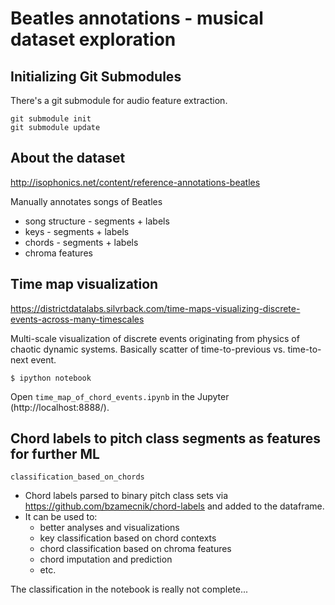 # Beatles annotations - musical dataset exploration

## Initializing Git Submodules

There's a git submodule for audio feature extraction.

```
git submodule init
git submodule update
```

## About the dataset

http://isophonics.net/content/reference-annotations-beatles

Manually annotates songs of Beatles
- song structure - segments + labels
- keys - segments + labels
- chords - segments + labels
- chroma features

## Time map visualization

https://districtdatalabs.silvrback.com/time-maps-visualizing-discrete-events-across-many-timescales

Multi-scale visualization of discrete events originating from physics of chaotic dynamic systems.
Basically scatter of time-to-previous vs. time-to-next event.

```
$ ipython notebook
```

Open `time_map_of_chord_events.ipynb` in the Jupyter (http://localhost:8888/).

## Chord labels to pitch class segments as features for further ML

`classification_based_on_chords`

- Chord labels parsed to binary pitch class sets via https://github.com/bzamecnik/chord-labels and added to the dataframe.
- It can be used to:
  - better analyses and visualizations
  - key classification based on chord contexts
  - chord classification based on chroma features
  - chord imputation and prediction
  - etc.

The classification in the notebook is really not complete...

